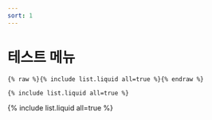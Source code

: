 ```yaml
---
sort: 1
---
```


# 테스트 메뉴

```
{% raw %}{% include list.liquid all=true %}{% endraw %}

{% include list.liquid all=true %}
```

{% include list.liquid all=true %}
